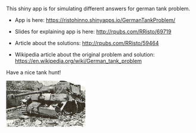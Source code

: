 This shiny app is for simulating different answers for german tank problem. 

- App is here: https://ristohinno.shinyapps.io/GermanTankProblem/

- Slides for explaining app is here: http://rpubs.com/RRisto/69719

- Article about the solutions: http://rpubs.com/RRisto/59464

- Wikipedia article about the original problem and solution: https://en.wikipedia.org/wiki/German_tank_problem

Have a nice tank hunt!

![alt text](www/crushed2.png)